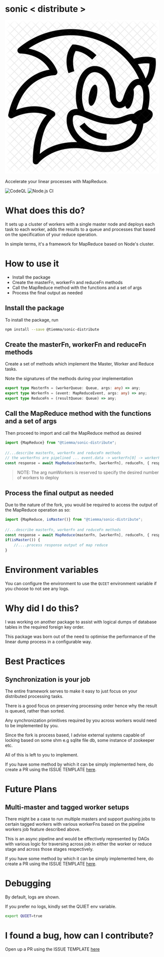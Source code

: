 # sonic < distribute >

![image](https://raw.githubusercontent.com/Tiemma/sonic-core/master/image.png) 

Accelerate your linear processes with MapReduce.

![CodeQL](https://github.com/Tiemma/sonic-distribute/workflows/CodeQL/badge.svg)
![Node.js CI](https://github.com/Tiemma/sonic-distribute/workflows/Node.js%20CI/badge.svg)

# What does this do?

It sets up a cluster of workers with a single master node and deploys each task to each worker, adds the results to a queue and processes that based on the specification of your reduce operation.

In simple terms, it's a framework for MapReduce based on Node's cluster.


# How to use it

- Install the package
- Create the masterFn, workerFn and reduceFn methods
- Call the MapReduce method with the functions and a set of args 
- Process the final output as needed

## Install the package

To install the package, run
```bash
npm install --save @tiemma/sonic-distribute
```

## Create the masterFn, workerFn and reduceFn methods

Create a set of methods which implement the Master, Worker and Reduce tasks.

Note the signatures of the methods during your implementation

```typescript
export type MasterFn = (workerQueue: Queue, args: any) => any;
export type WorkerFn = (event: MapReduceEvent, args: any) => any;
export type ReduceFn = (resultQueue: Queue) => any;
```

## Call the MapReduce method with the functions and a set of args
Then proceed to import and call the MapReduce method as desired

```typescript
import {MapReduce} from "@tiemma/sonic-distribute";

//...describe masterFn, workerFn and reduceFn methods
// the workerFns are pipelined ... event.data -> workerFn[0] -> workerFn[1] ... workerFn[n-1] -> response
const response = await MapReduce(masterFn, [workerFn], reduceFn, { response: ....anything, numWorkers: desired_number_of_workers})
```

> NOTE: The arg numWorkers is reserved to specify the desired number of workers to deploy

## Process the final output as needed
Due to the nature of the fork, you would be required to access the output of the MapReduce operation as so:

```typescript
import {MapReduce, isMaster()} from "@tiemma/sonic-distribute";

//...describe masterFn, workerFn and reduceFn methods
const response = await MapReduce(masterFn, [workerFn], reduceFn, { response: ....anything, numWorkers: desired_number_of_workers})
if(isMaster()) {
    //....process response output of map reduce
}
```

# Environment variables

You can configure the environment to use the `QUIET` environment variable if you choose to not see any logs.

# Why did I do this?

I was working on another package to assist with logical dumps of database tables in the required foreign key order.

This package was born out of the need to optimise the performance of the linear dump process in a configurable way.

# Best Practices

## Synchronization is your job

The entire framework serves to make it easy to just focus on your distributed processing tasks.

There is a good focus on preserving processing order hence why the result is queued, rather than sorted.

Any synchronization primitives required by you across workers would need to be implemented by you.

Since the fork is process based, I advise external systems capable of locking based on some shm e.g sqlite file db, some instance of zookeeper etc.

All of this is left to you to implement.

If you have some method by which it can be simply implemented here, do create a PR using the ISSUE TEMPLATE [here](./.github/ISSUE_TEMPLATE/feature_request.md).


# Future Plans

## Multi-master and tagged worker setups

There might be a case to run multiple masters and  support pushing jobs to certain tagged workers with various workerFns based on the pipeline workers job feature described above.

This is an async pipeline and would be effectively represented by DAGs with various logic for traversing across job in either the worker or reduce stage and across those stages respectively.

If you have some method by which it can be simply implemented here, do create a PR using the ISSUE TEMPLATE [here](./.github/ISSUE_TEMPLATE/feature_request.md).


# Debugging

By default, logs are shown.

If you prefer no logs, kindly set the QUIET env variable.

```bash
export QUIET=true
```

# I found a bug, how can I contribute?
Open up a PR using the ISSUE TEMPLATE [here](./.github/ISSUE_TEMPLATE/feature_request.md)